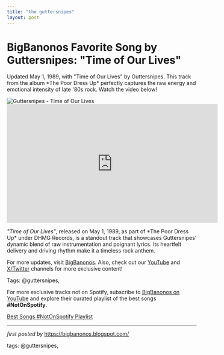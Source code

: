 ```yaml
---
title: "the guttersnipes"
layout: post
---
```

<!-- Title of the Post -->
<h1 >BigBanonos Favorite Song by Guttersnipes: "Time of Our Lives"</h1> <!-- Introductory Text -->
<p >Updated May 1, 1989, with "Time of Our Lives" by Guttersnipes. This track from the album *The Poor Dress Up* perfectly captures the raw energy and emotional intensity of late '80s rock. Watch the video below!</p> <!-- Featured Image -->
<div > <img src="https://i.scdn.co/image/ab67616d0000b27329a113efe8b2265983dfe05d" alt="Guttersnipes - Time of Our Lives" />
</div> <!-- YouTube Video Embed -->
<div > <iframe width="560" height="315" src="https://www.youtube.com/embed/VIDEO_ID" frameborder="0" allowfullscreen></iframe>
</div> <!-- Song Information -->
<div > <p><em>"Time of Our Lives"</em>, released on May 1, 1989, as part of *The Poor Dress Up* under DHMG Records, is a standout track that showcases Guttersnipes' dynamic blend of raw instrumentation and poignant lyrics. Its heartfelt delivery and driving rhythm make it a timeless rock anthem.</p>
</div> <!-- Footer Links -->
<div > <p>For more updates, visit <a href="https://bigbanonos.blogspot.com/" target="_blank">BigBanonos</a>. Also, check out our <a href="https://www.youtube.com/@BigBanonos" target="_blank">YouTube</a> and <a href="https://x.com/bigbanonos" target="_blank">X/Twitter</a> channels for more exclusive content!</p>
</div> <!-- Tags -->
<p >Tags: @guttersnipes,</p>


<!--Subscribe and Playlist Links-->
<div>
    <p>For more exclusive tracks not on Spotify, subscribe to <a href="https://www.youtube.com/@BigBanonos" target="_blank">BigBanonos on YouTube</a> and explore their curated playlist of the best songs <strong>#NotOnSpotify</strong>.</p>
    <p><a href="https://www.youtube.com/playlist?list=PLtuNtuTatqI0kFahUCbtbfenC_ET5O_tr" target="_blank">Best Songs #NotOnSpotify Playlist<br /></a></p></div>

<hr />

<p><em>first posted by</em> <a href="https://bigbanonos.blogspot.com/" rel="noopener" target="_new">https://bigbanonos.blogspot.com/</a></p>

<p>tags: @guttersnipes,</p>
